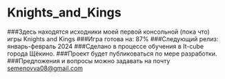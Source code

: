 # Knights_and_Kings
###Здесь находятся исходники моей первой консольной (пока что) игры Knights and Kings
###Игра готова на: 87%
###Следующий релиз: январь-февраль 2024
###Сделано в процессе обучения в It-cube города Щёкино. 
###Проект будет публиковаться по мере разработки.
###Предложения и вопросы можно задавать на почту semenovva08@gmail.com
